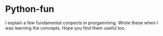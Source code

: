 # Python-fun
I explain a few fundamental conpects in prorgamming. Wrote these when I was learning the concepts. Hope you find them useful too.
